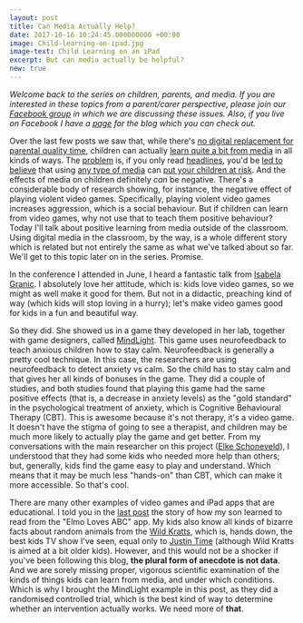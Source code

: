 ```yaml
---
layout: post
title: Can Media Actually Help?
date: 2017-10-16 10:24:45.000000000 +00:00
image: Child-learning-on-ipad.jpg
image-text: Child Learning on an iPad
excerpt: But can media actually be helpful?
new: true
---
```


*Welcome back to the series on children, parents, and media. If you are interested in these topics from a parent/carer perspective, please join our [Facebook group](https://www.facebook.com/groups/1456686561021212/) in which we are discussing these issues. Also, if you live on Facebook I have a [page](https://www.facebook.com/devmommy/) for the blog which you can check out.*

Over the last few posts we saw that, while there's [no digital replacement for parental quality time](https://galpod.com/parents-vs-media), children can actually [learn quite a bit from media](https://galpod.com/can-children-learn-from-media) in all kinds of ways. The [problem](https://t.co/ekyC4Vf4SN) is, if you only read [headlines](http://www.telegraph.co.uk/news/2017/07/06/children-watched-terror-attacks-social-media-could-suffer-ptsd/), you'd be [led to believe](https://www.bbc.co.uk/news/technology-40643904) that using [any type of media](https://www.nbcphiladelphia.com/news/local/Safety-Concerns-Children-Kids-App-Yellow-Roblox-Keith-Jones.html) can [put your children at risk](http://www.bbc.co.uk/news/uk-40566026). And the effects of media on children definitely *can* be negative. There's a considerable body of research showing, for instance, the negative effect of playing violent video games. Specifically, playing violent video games increases aggression, which is a social behaviour. But if children can learn from video games, why not use that to teach them positive behaviour? Today I'll talk about positive learning from media outside of the classroom. Using digital media in the classroom, by the way, is a whole different story which is related but not entirely the same as what we've talked about so far. We'll get to this topic later on in the series. Promise.  

In the conference I attended in June, I heard a fantastic talk from [Isabela Granic](https://twitter.com/PlayNiceInst). I absolutely love her attitude, which is: kids love video games, so we might as well make it good for them. But not in a didactic, preaching kind of way (which kids will stop loving in a hurry); let's make video games good for kids in a fun and beautiful way.

So they did. She showed us in a game they developed in her lab, together with game designers, called [MindLight](http://theplayniceinstitute.com/mindlight-2/). This game uses neurofeedback to teach anxious children how to stay calm. Neurofeedback is generally a pretty cool technique. In this case, the researchers are using neurofeedback to detect anxiety vs calm. So the child has to stay calm and that gives her all kinds of bonuses in the game. They did a couple of studies, and both studies found that playing this game had the same positive effects (that is, a decrease in anxiety levels) as the "gold standard" in the psychological treatment of anxiety, which is Cognitive Behavioural Therapy (CBT). This is awesome because it's not therapy, it's a video game. It doesn't have the stigma of going to see a therapist, and children may be much more likely to actually play the game and get better. From my conversations with the main researcher on this project ([Elke Schoneveld](https://gemhlab.com/researcher/elkeschoneveld)), I understood that they had some kids who needed more help than others; but, generally, kids find the game easy to play and understand. Which means that it may be much less "hands-on" than CBT, which can make it more accessible. So that's cool.

There are many other examples of video games and iPad apps that are educational. I told you in the [last post](https://galpod.com/can-children-learn-from-media) the story of how my son learned to read from the "Elmo Loves ABC" app. My kids also know all kinds of bizarre facts about random animals from the [Wild Kratts](https://pbskids.org/wildkratts/), which is, hands down, the best kids TV show I've seen, equal only to [Justin Time](https://www.commonsensemedia.org/tv-reviews/justin-time) (although Wild Kratts is aimed at a bit older kids). However, and this would not be a shocker if you've been following this blog, **the plural form of anecdote is not data**. And we are sorely missing proper, vigorous scientific examination of the kinds of things kids can learn from media, and under which conditions. Which is why I brought the MindLight example in this post, as they did a randomised controlled trial, which is the best kind of way to determine whether an intervention actually works. We need more of **that**.  
